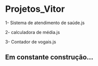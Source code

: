 # Projetos_Vitor

1- Sistema de atendimento de saúde.js

2- calculadora de média.js

3- Contador de vogais.js

## Em constante construção...
